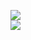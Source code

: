 [![](https://img.shields.io/badge/Made%20With-Github%20Spray-lightgrey.svg?style=for-the-badge&logo=github)](https://github.com/Annihil/github-spray#23503)  
[![](https://i.imgur.com/2DrTn0Z.gif)](https://github.com/Annihil/github-spray)